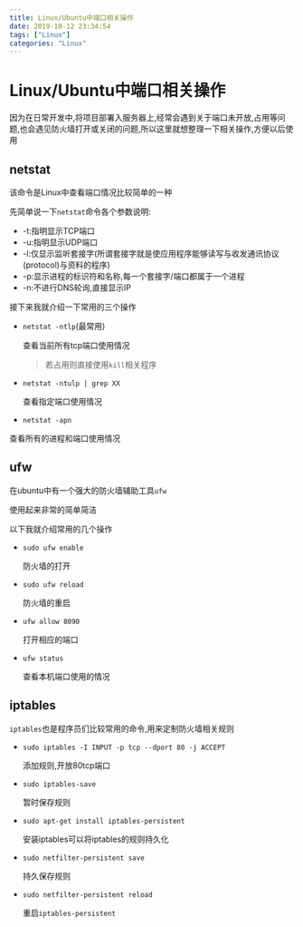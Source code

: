 ```yaml
---
title: Linux/Ubuntu中端口相关操作
date: 2019-10-12 23:34:54
tags: ["Linux"]
categories: "Linux"
---
```


# Linux/Ubuntu中端口相关操作

因为在日常开发中,将项目部署入服务器上,经常会遇到关于端口未开放,占用等问题,也会遇见防火墙打开或关闭的问题,所以这里就想整理一下相关操作,方便以后使用

## netstat

该命令是Linux中查看端口情况比较简单的一种

先简单说一下`netstat`命令各个参数说明:

- -t:指明显示TCP端口
- -u:指明显示UDP端口
- -l:仅显示监听套接字(所谓套接字就是使应用程序能够读写与收发通讯协议(protocol)与资料的程序)
- -p:显示进程的标识符和名称,每一个套接字/端口都属于一个进程
- -n:不进行DNS轮询,直接显示IP

接下来我就介绍一下常用的三个操作

- `netstat -ntlp`(最常用)

  查看当前所有tcp端口使用情况

  > 若占用则直接使用`kill`相关程序

- `netstat -ntulp | grep XX`

  查看指定端口使用情况

-  `netstat -apn`

  查看所有的进程和端口使用情况

## ufw

在ubuntu中有一个强大的防火墙辅助工具`ufw`

使用起来非常的简单简洁

以下我就介绍常用的几个操作

- `sudo ufw enable`

  防火墙的打开

- `sudo ufw reload`

  防火墙的重启

- `ufw allow 8090`

  打开相应的端口

- `ufw status`

  查看本机端口使用的情况

## iptables

`iptables`也是程序员们比较常用的命令,用来定制防火墙相关规则

- `sudo iptables -I INPUT -p tcp --dport 80 -j ACCEPT`

  添加规则,开放80tcp端口

- `sudo iptables-save`

  暂时保存规则

- `sudo apt-get install iptables-persistent`

  安装iptables可以将iptables的规则持久化

- `sudo netfilter-persistent save`

  持久保存规则

- `sudo netfilter-persistent reload`

  重启`iptables-persistent`